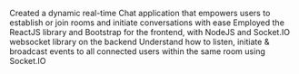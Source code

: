 Created a dynamic real-time Chat application that empowers users to establish or join rooms and initiate conversations with ease
Employed the ReactJS library and Bootstrap for the frontend, with NodeJS and Socket.IO websocket library on the backend
Understand how to listen, initiate & broadcast events to all connected users within the same room using Socket.IO
